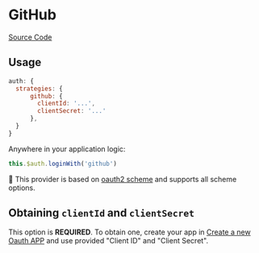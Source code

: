 # GitHub

[Source Code](https://github.com/nuxt-community/auth-module/blob/master/lib/providers/github.js)

## Usage

```js
auth: {
  strategies: {
      github: {
        clientId: '...',
        clientSecret: '...'
      },
  }
}
```

Anywhere in your application logic:

```js
this.$auth.loginWith('github')
```

💁 This provider is based on [oauth2 scheme](../schemes/oauth2.md) and supports all scheme options.

## Obtaining `clientId` and `clientSecret`

This option is **REQUIRED**. To obtain one, create your app in [Create a new Oauth APP](https://github.com/settings/applications/new) and use provided "Client ID" and "Client Secret".

